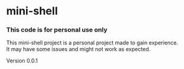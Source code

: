 # mini-shell

### This code is for personal use only ###

This mini-shell project is a personal project made to gain experience.  
It may have some issues and might not work as expected.

Version 0.0.1